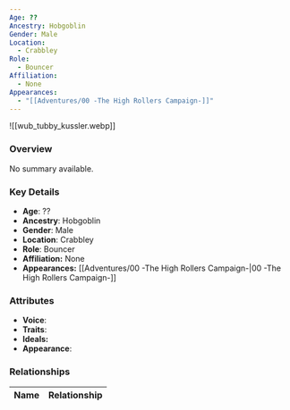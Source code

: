 ```yaml
---
Age: ??
Ancestry: Hobgoblin
Gender: Male
Location:
  - Crabbley
Role:
  - Bouncer
Affiliation:
  - None
Appearances:
  - "[[Adventures/00 -The High Rollers Campaign-]]"
---
```


![[wub_tubby_kussler.webp]]

### Overview
No summary available.

### Key Details
- **Age**: ??
- **Ancestry**: Hobgoblin
- **Gender**: Male
- **Location**: Crabbley
- **Role**: Bouncer
- **Affiliation:** None
- **Appearances:** [[Adventures/00 -The High Rollers Campaign-\|00 -The High Rollers Campaign-]]

### Attributes
- **Voice**: 
- **Traits**: 
- **Ideals:** 
- **Appearance**:

### Relationships

| Name  | Relationship |
| ----- | ------------ |
